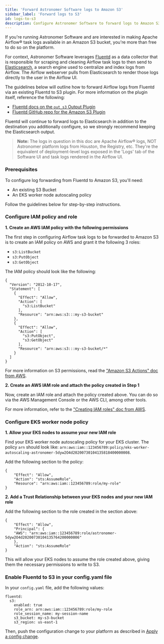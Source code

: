 ```yaml
---
title: 'Forward Astronomer Software logs to Amazon S3'
sidebar_label: 'Forward logs to S3'
id: logs-to-s3
description: Configure Astronomer Software to forward logs to Amazon S3.
---
```


If you're running Astronomer Software and are interested in making Apache Airflow® task logs available in an Amazon S3 bucket, you're more than free to do so on the platform.

For context, Astronomer Software leverages [Fluentd](https://www.fluentd.org/) as a data collector that is responsible for scraping and cleaning Airflow task logs to then send to [Elasticsearch](https://www.elastic.co/elasticsearch/), a search engine used to centralize and index logs from Airflow. The Airflow webserver pulls from Elasticsearch to render those logs directly to the user in the Airflow UI.

The guidelines below will outline how to forward Airflow logs from Fluentd via an existing Fluentd to S3 plugin. For more information on the plugin itself, reference the following:

- [Fluentd docs on the `out_s3` Output Plugin](https://docs.fluentd.org/output/s3)
- [Fluentd GitHub repo for the Amazon S3 Plugin](https://github.com/fluent/fluent-plugin-s3)

Fluentd will continue to forward logs to Elasticsearch in addition to the destination you additionally configure, so we strongly recommend keeping the Elasticsearch output.

> **Note:** The logs in question in this doc are Apache Airflow® logs, NOT Astronomer platform logs from Houston, the Registry, etc. They're the equivalent of deployment-level logs exposed in the 'Logs' tab of the Software UI and task logs rendered in the Airflow UI.

### Prerequisites

To configure log forwarding from Fluentd to Amazon S3, you'll need:

- An existing S3 Bucket
- An EKS worker node autoscaling policy

Follow the guidelines below for step-by-step instructions.

### Configure IAM policy and role

**1. Create an AWS IAM policy with the following permissions**

The first step in configuring Airflow task logs to be forwarded to Amazon S3 is to create an IAM policy on AWS and grant it the following 3 roles:

- `s3:ListBucket`
- `s3:PutObject`
- `s3:GetObject`

The IAM policy should look like the following:

```
{
  "Version": "2012-10-17",
  "Statement": [
    {
      "Effect": "Allow",
      "Action": [
        "s3:ListBucket"
      ],
      "Resource": "arn:aws:s3:::my-s3-bucket"
    },
    {
      "Effect": "Allow",
      "Action": [
        "s3:PutObject",
        "s3:GetObject"
      ],
      "Resource": "arn:aws:s3:::my-s3-bucket/*"
    }
  ]
}
```

For more information on S3 permissions, read the ["Amazon S3 Actions" doc from AWS](https://docs.aws.amazon.com/AmazonS3/latest/dev/using-with-s3-actions.html).

**2. Create an AWS IAM role and attach the policy created in Step 1**

Now, create an IAM role and attach the policy created above. You can do so via the AWS Management Console or the AWS CLI, among other tools.

For more information, refer to the ["Creating IAM roles" doc from AWS](https://docs.aws.amazon.com/IAM/latest/UserGuide/id_roles_create.html).

### Configure EKS worker node policy

**1. Allow your EKS nodes to assume your new IAM role**

Find your EKS worker node autoscaling policy for your EKS cluster. The policy `arn` should look like: `arn:aws:iam::123456789:policy/eks-worker-autoscaling-astronomer-5dyw2O4d20200730104135818400000008`.

Add the following section to the policy:

```
{
    "Effect": "Allow",
    "Action": "sts:AssumeRole",
    "Resource": "arn:aws:iam::123456789:role/my-role"
}
```

**2. Add a Trust Relationship between your EKS nodes and your new IAM role**

Add the following section to the role created in the section above:

```
{
    "Effect": "Allow",
    "Principal": {
    "AWS": "arn:aws:iam::123456789:role/astronomer-5dyw2O4d20200730104135764200000006"
    },
    "Action": "sts:AssumeRole"
}
```

This will allow your EKS nodes to assume the role created above, giving them the necessary permissions to write to S3.

### Enable Fluentd to S3 in your config.yaml file

In your `config.yaml` file, add the following values:

```
fluentd:
  s3:
    enabled: true
    role_arn: arn:aws:iam::123456789:role/my-role
    role_session_name: my-session-name
    s3_bucket: my-s3-bucket
    s3_region: us-east-1
```

Then, push the configuration change to your platform as described in [Apply a config change](apply-platform-config.md).
